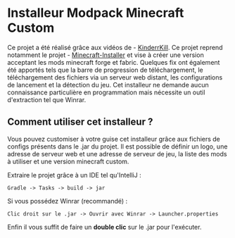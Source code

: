 # Installeur Modpack Minecraft Custom

Ce projet a été réalisé grâce aux vidéos de - [KinderrKill](https://github.com/KinderrKill).
Ce projet reprend notamment le projet - [Minecraft-Installer](https://github.com/KinderrKill/Minecraft-Installer) et vise à créer une version acceptant les mods minecraft forge et fabric. Quelques fix ont également été apportés tels que la barre de progression de téléchargement, le téléchargement des fichiers via un serveur web distant, les configurations de lancement et la détection du jeu.
Cet installeur ne demande aucun connaissance particulière en programmation mais nécessite un outil d'extraction tel que Winrar.

## Comment utiliser cet installeur ?

Vous pouvez customiser à votre guise cet installeur grâce aux fichiers de configs présents dans le .jar du projet.
Il est possible de définir un logo, une adresse de serveur web et une adresse de serveur de jeu, la liste des mods à utiliser et une version minecraft custom.

Extraire le projet grâce à un IDE tel qu'IntelliJ :
```shell
Gradle -> Tasks -> build -> jar
```

Si vous possédez Winrar (recommandé) :
```shell
Clic droit sur le .jar -> Ouvrir avec Winrar -> Launcher.properties
```

Enfin il vous suffit de faire un **double clic** sur le .jar pour l'exécuter.
